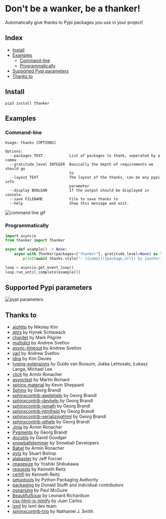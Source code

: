# Don't be a wanker, be a thanker!
Automatically give thanks to Pypi packages you use in your project!

## Index
- [Install](#install)
- [Examples](#examples)
    - [Command-line](#command-line)
    - [Programmatically](#programmatically)
- [Supported Pypi parameters](#supported-pypi-parameters)
- [Thanks to](#thanks-to)

## Install
`pip3 install thanker`

## Examples
### Command-line
```
Usage: thanks [OPTIONS]

Options:
  --packages TEXT            List of packages to thank, seperated by a comma
  --gratitude_level INTEGER  Basically the depth of requirements we should go
                             to
  --layout TEXT              The layout of the thanks, can be any pypi info
                             parameter
  --display BOOLEAN          If the output should be displayed in console.
  --save FILENAME            File to save thanks to
  --help                     Show this message and exit.
```
![command line gif](https://i.imgur.com/CBsvyB0.gif)

### Programmatically
```py
import asyncio
from thanker import Thanker

async def example() -> None:
    async with Thanker(packages=["thanker"], gratitude_level=None) as thanks:
        print(await thanks.style("- [{name}]({package_url}) by {author}"))

loop = asyncio.get_event_loop()
loop.run_until_complete(example())
```

## Supported Pypi parameters
![pypi parameters](https://i.imgur.com/WQoBl2r.png)

## Thanks to
- [aiohttp](https://pypi.org/project/aiohttp/) by Nikolay Kim
- [attrs](https://pypi.org/project/attrs/) by Hynek Schlawack
- [chardet](https://pypi.org/project/chardet/) by Mark Pilgrim
- [multidict](https://pypi.org/project/multidict/) by Andrew Svetlov
- [async-timeout](https://pypi.org/project/async-timeout/) by Andrew Svetlov
- [yarl](https://pypi.org/project/yarl/) by Andrew Svetlov
- [idna](https://pypi.org/project/idna/) by Kim Davies
- [typing-extensions](https://pypi.org/project/typing-extensions/) by Guido van Rossum, Jukka Lehtosalo, Łukasz Langa, Michael Lee
- [click](https://pypi.org/project/click/) by Armin Ronacher
- [asynctest](https://pypi.org/project/asynctest/) by Martin Richard
- [sphinx-material](https://pypi.org/project/sphinx-material/) by Kevin Sheppard
- [Sphinx](https://pypi.org/project/Sphinx/) by Georg Brandl
- [sphinxcontrib-applehelp](https://pypi.org/project/sphinxcontrib-applehelp/) by Georg Brandl
- [sphinxcontrib-devhelp](https://pypi.org/project/sphinxcontrib-devhelp/) by Georg Brandl
- [sphinxcontrib-jsmath](https://pypi.org/project/sphinxcontrib-jsmath/) by Georg Brandl
- [sphinxcontrib-htmlhelp](https://pypi.org/project/sphinxcontrib-htmlhelp/) by Georg Brandl
- [sphinxcontrib-serializinghtml](https://pypi.org/project/sphinxcontrib-serializinghtml/) by Georg Brandl
- [sphinxcontrib-qthelp](https://pypi.org/project/sphinxcontrib-qthelp/) by Georg Brandl
- [Jinja](https://pypi.org/project/Jinja/) by Armin Ronacher
- [Pygments](https://pypi.org/project/Pygments/) by Georg Brandl
- [docutils](https://pypi.org/project/docutils/) by David Goodger
- [snowballstemmer](https://pypi.org/project/snowballstemmer/) by Snowball Developers
- [Babel](https://pypi.org/project/Babel/) by Armin Ronacher
- [pytz](https://pypi.org/project/pytz/) by Stuart Bishop
- [alabaster](https://pypi.org/project/alabaster/) by Jeff Forcier
- [imagesize](https://pypi.org/project/imagesize/) by Yoshiki Shibukawa
- [requests](https://pypi.org/project/requests/) by Kenneth Reitz
- [certifi](https://pypi.org/project/certifi/) by Kenneth Reitz
- [setuptools](https://pypi.org/project/setuptools/) by Python Packaging Authority
- [packaging](https://pypi.org/project/packaging/) by Donald Stufft and individual contributors
- [pyparsing](https://pypi.org/project/pyparsing/) by Paul McGuire
- [BeautifulSoup](https://pypi.org/project/BeautifulSoup/) by Leonard Richardson
- [css-html-js-minify](https://pypi.org/project/css-html-js-minify/) by Juan Carlos
- [lxml](https://pypi.org/project/lxml/) by lxml dev team
- [sphinxcontrib-trio](https://pypi.org/project/sphinxcontrib-trio/) by Nathaniel J. Smith